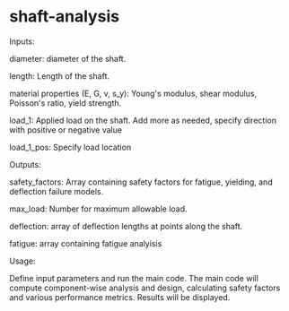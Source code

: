# shaft-analysis

Inputs:

diameter: diameter of the shaft.

length: Length of the shaft.

material properties (E, G, v, s_y): Young's modulus, shear modulus, Poisson's ratio, yield strength.

load_1: Applied load on the shaft. Add more as needed, specify direction with positive or negative value

load_1_pos: Specify load location


Outputs:

safety_factors: Array containing safety factors for fatigue, yielding, and deflection failure models.

max_load: Number for maximum allowable load.

deflection: array of deflection lengths at points along the shaft.

fatigue: array containing fatigue analyisis


Usage:

Define input parameters and run the main code.
The main code will compute component-wise analysis and design, calculating safety factors and various performance metrics.
Results will be displayed.

